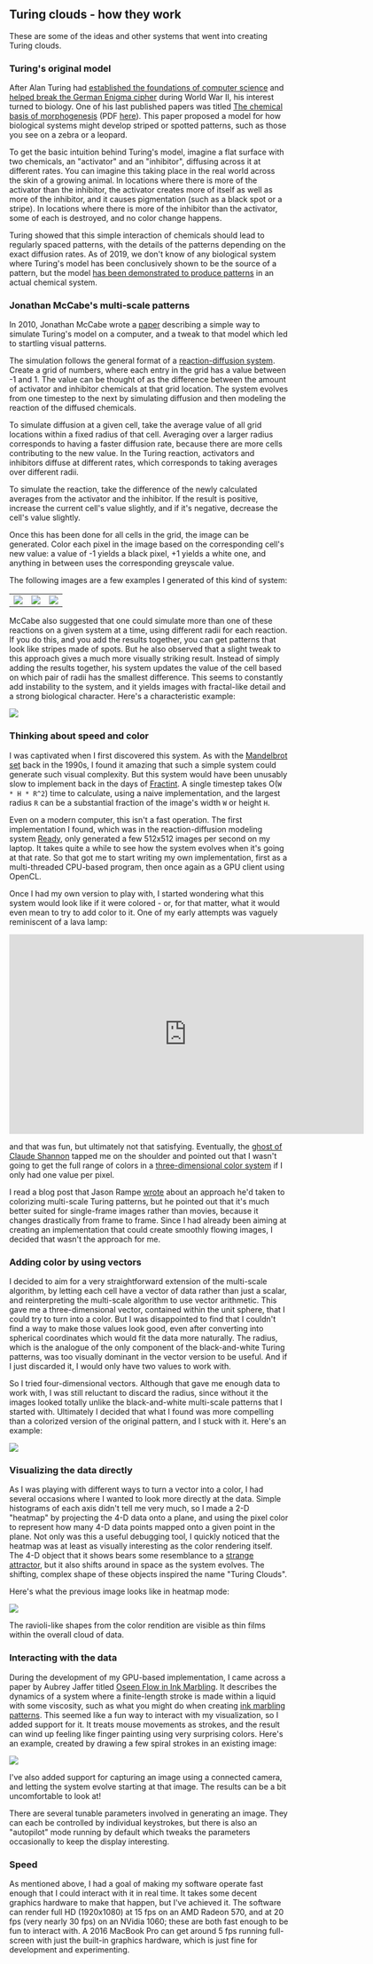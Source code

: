 
## Turing clouds - how they work

These are some of the ideas and other systems that went into creating Turing
clouds.

### Turing's original model

After Alan Turing had [established the foundations of computer
science](https://en.wikipedia.org/wiki/Turing%27s_proof) and
[helped break the German Enigma
cipher](https://en.wikipedia.org/wiki/Cryptanalysis_of_the_Enigma) during
World War II, his interest turned to biology.  One of his last published
papers was titled [The chemical basis of
morphogenesis](https://doi.org/10.1098/rstb.1952.0012) (PDF
[here](http://www.dna.caltech.edu/courses/cs191/paperscs191/turing.pdf)).
This paper proposed a model for how biological systems might develop striped
or spotted patterns, such as those you see on a zebra or a leopard.

To get the basic intuition behind Turing's model, imagine a flat surface
with two chemicals, an "activator" and an "inhibitor", diffusing across it
at different rates.  You can imagine this taking place in the real world
across the skin of a growing animal.  In locations where there is more of
the activator than the inhibitor, the activator creates more of itself as
well as more of the inhibitor, and it causes pigmentation (such as a black
spot or a stripe).  In locations where there is more of the inhibitor than
the activator, some of each is destroyed, and no color change happens.

Turing showed that this simple interaction of chemicals should lead to
regularly spaced patterns, with the details of the patterns depending on
the exact diffusion rates.  As of 2019, we don't know of any biological
system where Turing's model has been conclusively shown to be the source
of a pattern, but the model [has been demonstrated to produce
patterns](https://www.ncbi.nlm.nih.gov/pubmed/10041855) in an actual
chemical system.

### Jonathan McCabe's multi-scale patterns

In 2010, Jonathan McCabe wrote a
[paper](http://www.jonathanmccabe.com/Cyclic_Symmetric_Multi-Scale_Turing_Patterns.pdf)
describing a simple way to simulate Turing's model on a computer, and a
tweak to that model which led to startling visual patterns.

The simulation follows the general format of a [reaction-diffusion
system](https://en.wikipedia.org/wiki/Reaction%E2%80%93diffusion_system).
Create a grid of numbers, where each entry in the grid has a value between
-1 and 1.  The value can be thought of as the difference between the amount
of activator and inhibitor chemicals at that grid location.  The system
evolves from one timestep to the next by simulating diffusion and then
modeling the reaction of the diffused chemicals.

To simulate diffusion at a given cell, take the average value of all grid
locations within a fixed radius of that cell.  Averaging over a larger
radius corresponds to having a faster diffusion rate, because there are
more cells contributing to the new value.  In the Turing reaction,
activators and inhibitors diffuse at different rates, which corresponds to
taking averages over different radii.

To simulate the reaction, take the difference of the newly calculated
averages from the activator and the inhibitor.  If the result is positive,
increase the current cell's value slightly, and if it's negative, decrease
the cell's value slightly.

Once this has been done for all cells in the grid, the image can be
generated.  Color each pixel in the image based on the corresponding cell's
new value: a value of -1 yields a black pixel, +1 yields a white one, and
anything in between uses the corresponding greyscale value.

The following images are a few examples I generated of this kind of system:

| | | |
|:---:|:---:|:---:|
| ![](images/intro/bw-2scale-1.png) | ![](images/intro/bw-2scale-2.png) | ![](images/intro/bw-2scale-3.png) |

McCabe also suggested that one could simulate more than one of these
reactions on a given system at a time, using different radii for each
reaction. If you do this, and you add the results together, you can get
patterns that look like stripes made of spots. But he also observed that
a slight tweak to this approach gives a much more visually striking result.
Instead of simply adding the results together, his system updates the value
of the cell based on which pair of radii has the smallest difference.  This
seems to constantly add instability to the system, and it yields images
with fractal-like detail and a strong biological character.  Here's a
characteristic example:

![](images/intro/bw-multiscale.png#center)

### Thinking about speed and color

I was captivated when I first discovered this system.  As with the
[Mandelbrot set](https://en.wikipedia.org/wiki/Mandelbrot_set) back in the
1990s, I found it amazing that such a simple system could generate such
visual complexity.  But this system would have been unusably slow to
implement back in the days of
[Fractint](https://en.wikipedia.org/wiki/Fractint). A single timestep takes
O(`W * H * R^2`) time to calculate, using a naive implementation, and the
largest radius `R` can be a substantial fraction of the image's width `W`
or height `H`.

Even on a modern computer, this isn't a fast operation. The first
implementation I found, which was in the reaction-diffusion modeling system
[Ready](https://github.com/GollyGang/ready), only generated a few 512x512
images per second on my laptop. It takes quite a while to see how the
system evolves when it's going at that rate. So that got me to start
writing my own implementation, first as a multi-threaded CPU-based program,
then once again as a GPU client using OpenCL.

Once I had my own version to play with, I started wondering what this
system would look like if it were colored - or, for that matter, what it
would even mean to try to add color to it.  One of my early attempts was
vaguely reminiscent of a lava lamp:

<iframe src="https://player.vimeo.com/video/356914126" width="640" height="360" frameborder="0" allow="autoplay; fullscreen" allowfullscreen></iframe>

and that was fun, but ultimately not that satisfying.  Eventually, the
[ghost of Claude Shannon](https://en.wikipedia.org/wiki/Information_theory)
tapped me on the shoulder and pointed out that I wasn't going to get
the full range of colors in a [three-dimensional color
system](https://en.wikipedia.org/wiki/Munsell_color_system) if I only had
one value per pixel.

I read a blog post that Jason Rampe
[wrote](https://softologyblog.wordpress.com/2016/11/17/more-experiments-with-coupled-cellular-automata/)
about an approach he'd taken to colorizing multi-scale Turing patterns, but
he pointed out that it's much better suited for single-frame images rather
than movies, because it changes drastically from frame to frame.  Since I
had already been aiming at creating an implementation that could create
smoothly flowing images, I decided that wasn't the approach for me.

### Adding color by using vectors

I decided to aim for a very straightforward extension of the multi-scale
algorithm, by letting each cell have a vector of data rather than just a
scalar, and reinterpreting the multi-scale algorithm to use vector
arithmetic.  This gave me a three-dimensional vector, contained within the
unit sphere, that I could try to turn into a color.  But I was disappointed
to find that I couldn't find a way to make those values look good, even
after converting into spherical coordinates which would fit the data more
naturally.  The radius, which is the analogue of the only component of the
black-and-white Turing patterns, was too visually dominant in the vector
version to be useful.  And if I just discarded it, I would only have two
values to work with.

So I tried four-dimensional vectors.  Although that gave me enough data to
work with, I was still reluctant to discard the radius, since without it
the images looked totally unlike the black-and-white multi-scale patterns
that I started with.  Ultimately I decided that what I found was more
compelling than a colorized version of the original pattern, and I stuck
with it.  Here's an example:

![](images/intro/color-render.png#center)

### Visualizing the data directly

As I was playing with different ways to turn a vector into a color, I had
several occasions where I wanted to look more directly at the data.  Simple
histograms of each axis didn't tell me very much, so I made a 2-D "heatmap"
by projecting the 4-D data onto a plane, and using the pixel color to
represent how many 4-D data points mapped onto a given point in the plane.
Not only was this a useful debugging tool, I quickly noticed that the
heatmap was at least as visually interesting as the color rendering itself.
The 4-D object that it shows bears some resemblance to a [strange
attractor](https://en.wikipedia.org/wiki/Attractor), but it also shifts
around in space as the system evolves.  The shifting, complex shape of
these objects inspired the name "Turing Clouds".

Here's what the previous image looks like in heatmap mode:

![](images/intro/color-4d.png#center)

The ravioli-like shapes from the color rendition are visible as thin films
within the overall cloud of data.

### Interacting with the data

During the development of my GPU-based implementation, I came across a
paper by Aubrey Jaffer titled [Oseen Flow in Ink
Marbling](https://arxiv.org/pdf/1702.02106v1.pdf).  It describes the
dynamics of a system where a finite-length stroke is made within a liquid
with some viscosity, such as what you might do when creating [ink marbling
patterns](https://en.wikipedia.org/wiki/Paper_marbling).  This seemed like
a fun way to interact with my visualization, so I added support for it.
It treats mouse movements as strokes, and the result can wind up feeling
like finger painting using very surprising colors.  Here's an example,
created by drawing a few spiral strokes in an existing image:

![](images/50/stroke/0024517.png#center)

I've also added support for capturing an image using a connected camera,
and letting the system evolve starting at that image.  The results can be a
bit uncomfortable to look at!

There are several tunable parameters involved in generating an image.  They
can each be controlled by individual keystrokes, but there is also an
"autopilot" mode running by default which tweaks the parameters
occasionally to keep the display interesting.

### Speed

As mentioned above, I had a goal of making my software operate fast enough
that I could interact with it in real time.  It takes some decent graphics
hardware to make that happen, but I've achieved it.  The software can
render full HD (1920x1080) at 15 fps on an AMD Radeon 570, and at 20 fps
(very nearly 30 fps) on an NVidia 1060; these are both fast enough to be
fun to interact with.  A 2016 MacBook Pro can get around 5 fps running
full-screen with just the built-in graphics hardware, which is just fine
for development and experimenting.
